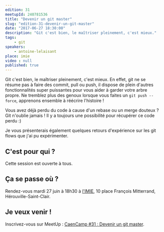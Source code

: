 ```yaml
---
edition: 31
meetupId: 240781536
title: "Devenir un git master"
slug: "edition-31-devenir-un-git-master"
date: "2017-06-27 18:30:00"
description: "Git c'est bien, le maîtriser pleinement, c'est mieux."
tags:
    - git
speakers:
    - antoine-lelaisant
place: imie
video : null
published: true
---
```


Git c'est bien, le maîtriser pleinement, c'est mieux. En effet, git ne se résume pas à faire des
commit, pull ou push, il dispose de plein d'autres fonctionnalités super puissantes pour vous aider
à garder votre arbre propre. Ne tremblez plus des genoux lorsque vous faites un `git push --force`,
apprenons ensemble à réécrire l'histoire !

Vous avez déjà perdu du code à cause d'un rebase ou un merge douteux ? Git n'oublie jamais ! Il y a
toujours une possibilité pour récupérer ce code perdu :)

Je vous présenterais également quelques retours d'expérience sur les git flows que j'ai pu
expérimenter.

<!-- more -->

## C'est pour qui ?

Cette session est ouverte à tous.

## Ça se passe où ?

Rendez-vous mardi 27 juin à 18h30 à [l'IMIE](http://imie-ecole-informatique.fr/campus/caen.html), 10
place François Mitterrand, Hérouville-Saint-Clair.

## Je veux venir !

Inscrivez-vous sur MeetUp :
[CaenCamp #31 : Devenir un git master](https://www.meetup.com/CaenCamp/events/240781536/).
